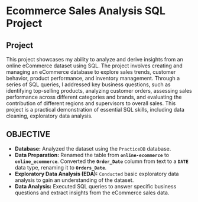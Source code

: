 # Ecommerce Sales Analysis SQL Project

## Project ##

This project showcases my ability to analyze and derive insights from an online eCommerce dataset using SQL. The project involves creating and managing an eCommerce database to explore sales trends, customer behavior, product performance, and inventory management. Through a series of SQL queries, I addressed key business questions, such as identifying top-selling products, analyzing customer orders, assessing sales performance across different categories and brands, and evaluating the contribution of different regions and supervisors to overall sales. This project is a practical demonstration of essential SQL skills, including data cleaning, exploratory data analysis. 

## OBJECTIVE ##

- **Database:** Analyzed the dataset using the `PracticeDB` database.
- **Data Preparation:** Renamed the table from **`online-ecommerce`** to **`online_ecommerce`**. Converted the **`Order_Date`** column from text to a **`DATE`** data type, renaming it to **`Orders_Date`**.
- **Exploratory Data Analysis (EDA):** `Conducted` basic exploratory data analysis to gain an understanding of the dataset.
- **Data Analysis:** Executed SQL queries to answer specific business questions and extract insights from the eCommerce sales data.
